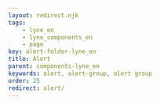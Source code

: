 ```yaml
---
layout: redirect.njk
tags: 
    - lyne_en
    - lyne_components_en
    - page
key: alert-folder-lyne_en
title: Alert
parent: components-lyne_en
keywords: alert, alert-group, alert group
order: 25
redirect: alert/
---
```

